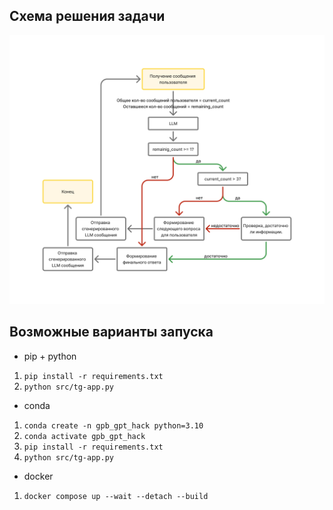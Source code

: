 ## Схема решения задачи
![Схема решения задачи](fu_hack.jpg)


## Возможные варианты запуска

- pip + python
1. `pip install -r requirements.txt`
2. `python src/tg-app.py`

- conda
1. `conda create -n gpb_gpt_hack python=3.10`
2. `conda activate gpb_gpt_hack`
3. `pip install -r requirements.txt`
4. `python src/tg-app.py`

- docker
1. `docker compose up --wait --detach --build`